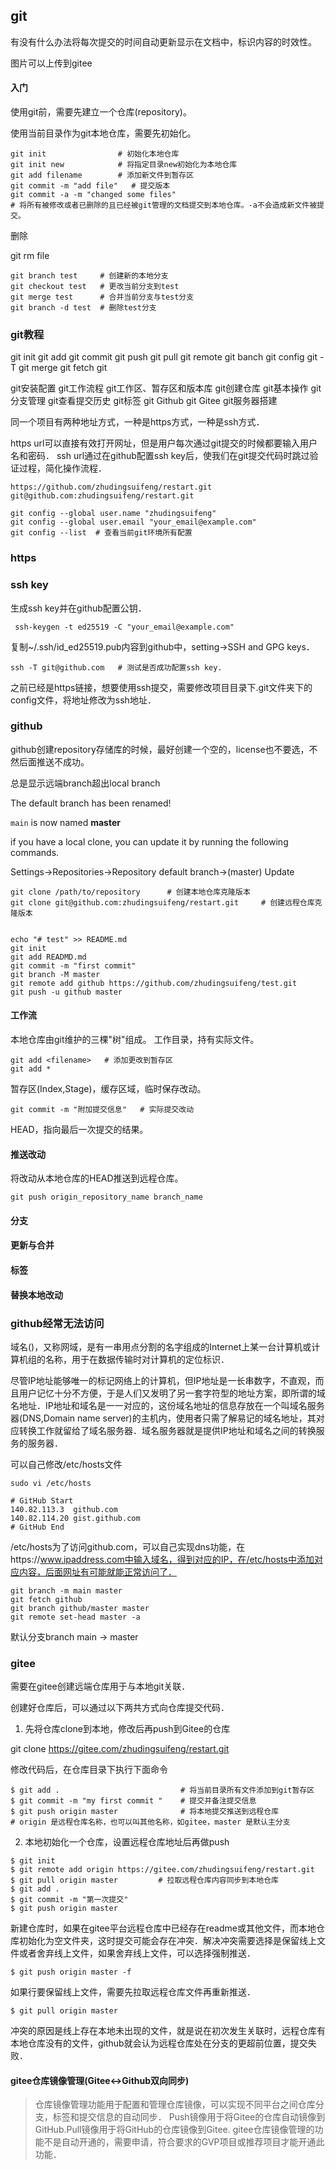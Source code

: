## git 

有没有什么办法将每次提交的时间自动更新显示在文档中，标识内容的时效性。

图片可以上传到gitee

#### 入门

使用git前，需要先建立一个仓库(repository)。

使用当前目录作为git本地仓库，需要先初始化。

```git
git init                # 初始化本地仓库
git init new            # 将指定目录new初始化为本地仓库
git add filename        # 添加新文件到暂存区
git commit -m "add file"   # 提交版本
git commit -a -m "changed some files"
# 将所有被修改或者已删除的且已经被git管理的文档提交到本地仓库。-a不会造成新文件被提交。
```

删除

git rm file
```git
git branch test     # 创建新的本地分支
git checkout test   # 更改当前分支到test
git merge test      # 合并当前分支与test分支
git branch -d test  # 删除test分支
```


### git教程

git init
git add
git commit 
git push
git pull
git remote
git banch
git config
git -T
git merge
git fetch
git 

git安装配置
git工作流程
git工作区、暂存区和版本库
git创建仓库
git基本操作
git分支管理
git查看提交历史
git标签
git Github
git Gitee
git服务器搭建

同一个项目有两种地址方式，一种是https方式，一种是ssh方式．

https url可以直接有效打开网址，但是用户每次通过git提交的时候都要输入用户名和密码．
ssh url通过在github配置ssh key后，使我们在git提交代码时跳过验证过程，简化操作流程．

```git
https://github.com/zhudingsuifeng/restart.git
git@github.com:zhudingsuifeng/restart.git
```

```git
git config --global user.name "zhudingsuifeng"
git config --global user.email "your_email@example.com"
git config --list  # 查看当前git环境所有配置
```

### https



### ssh key

生成ssh key并在github配置公钥．

` ssh-keygen -t ed25519 -C "your_email@example.com"`

复制~/.ssh/id_ed25519.pub内容到github中，setting->SSH and GPG keys．

```ssh
ssh -T git@github.com   # 测试是否成功配置ssh key.
```

之前已经是https链接，想要使用ssh提交，需要修改项目目录下.git文件夹下的config文件，将地址修改为ssh地址．


### github

github创建repository存储库的时候，最好创建一个空的，license也不要选，不然后面推送不成功。

总是显示远端branch超出local branch

The default branch has been renamed!

`main` is now named **master**

if you have a local clone, you can update it by running the following commands.

Settings->Repositories->Repository default branch->(master) Update

```git
git clone /path/to/repository      # 创建本地仓库克隆版本
git clone git@github.com:zhudingsuifeng/restart.git     # 创建远程仓库克隆版本


echo "# test" >> README.md
git init
git add READMD.md
git commit -m "first commit"
git branch -M master
git remote add github https://github.com/zhudingsuifeng/test.git
git push -u github master
```

#### 工作流

本地仓库由git维护的三棵"树"组成。
工作目录，持有实际文件。

```git
git add <filename>   # 添加更改到暂存区
git add *
```

暂存区(Index,Stage)，缓存区域，临时保存改动。

```git
git commit -m "附加提交信息"   # 实际提交改动
```

HEAD，指向最后一次提交的结果。

#### 推送改动

将改动从本地仓库的HEAD推送到远程仓库。

`git push origin_repository_name branch_name`

#### 分支

#### 更新与合并


#### 标签


#### 替换本地改动


### github经常无法访问

域名()，又称网域，是有一串用点分割的名字组成的Internet上某一台计算机或计算机组的名称，用于在数据传输时对计算机的定位标识．

尽管IP地址能够唯一的标记网络上的计算机，但IP地址是一长串数字，不直观，而且用户记忆十分不方便，于是人们又发明了另一套字符型的地址方案，即所谓的域名地址．IP地址和域名是一一对应的，这份域名地址的信息存放在一个叫域名服务器(DNS,Domain name server)的主机内，使用者只需了解易记的域名地址，其对应转换工作就留给了域名服务器．域名服务器就是提供IP地址和域名之间的转换服务的服务器．

可以自己修改/etc/hosts文件

```vim
sudo vi /etc/hosts

# GitHub Start
140.82.113.3  github.com
140.82.114.20 gist.github.com
# GitHub End
```

/etc/hosts为了访问github.com，可以自己实现dns功能，在https://www.ipaddress.com中输入域名，得到对应的IP，在/etc/hosts中添加对应内容，后面网址有可能就能正常访问了．

```git
git branch -m main master
git fetch github
git branch github/master master
git remote set-head master -a
```

默认分支branch
main -> master

### gitee

需要在gitee创建远端仓库用于与本地git关联．

创建好仓库后，可以通过以下两共方式向仓库提交代码．

1. 先将仓库clone到本地，修改后再push到Gitee的仓库

git clone https://gitee.com/zhudingsuifeng/restart.git

修改代码后，在仓库目录下执行下面命令

```git
$ git add .                           # 将当前目录所有文件添加到git暂存区
$ git commit -m "my first commit "    # 提交并备注提交信息
$ git push origin master              # 将本地提交推送到远程仓库
# origin 是远程仓库名称，也可以叫其他名称，如gitee，master 是默认主分支
```

2. 本地初始化一个仓库，设置远程仓库地址后再做push

```git
$ git init
$ git remote add origin https://gitee.com/zhudingsuifeng/restart.git
$ git pull origin master         # 拉取远程仓库内容同步到本地仓库
$ git add .
$ git commit -m "第一次提交"
$ git push origin master
```

新建仓库时，如果在gitee平台远程仓库中已经存在readme或其他文件，而本地仓库初始化为空文件夹，这时提交可能会存在冲突．解决冲突需要选择是保留线上文件或者舍弃线上文件，如果舍弃线上文件，可以选择强制推送．

`$ git push origin master -f`

如果行要保留线上文件，需要先拉取远程仓库文件再重新推送．

`$ git pull origin master`

冲突的原因是线上存在本地未出现的文件，就是说在初次发生关联时，远程仓库有本地仓库没有的文件，github就会认为远程仓库处在分支的更超前位置，提交失败．

#### gitee仓库镜像管理(Gitee<->Github双向同步)

> 仓库镜像管理功能用于配置和管理仓库镜像，可以实现不同平台之间仓库分支，标签和提交信息的自动同步．
> Push镜像用于将Gitee的仓库自动镜像到GitHub.Pull镜像用于将GitHub的仓库镜像到Gitee.
> gitee仓库镜像管理的功能不是自动开通的，需要申请，符合要求的GVP项目或推荐项目才能开通此功能．
